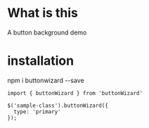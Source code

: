 # What is this

A button background demo

# installation

npm i buttonwizard --save

```
import { buttonWizard } from 'buttonWizard'

$('sample-class').buttonWizard({
  type: 'primary'
});

```